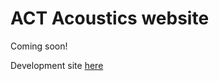 # ACT Acoustics website

Coming soon!

Development site [here](https://michaelwoodguitar.github.io/actwebsite2/)
